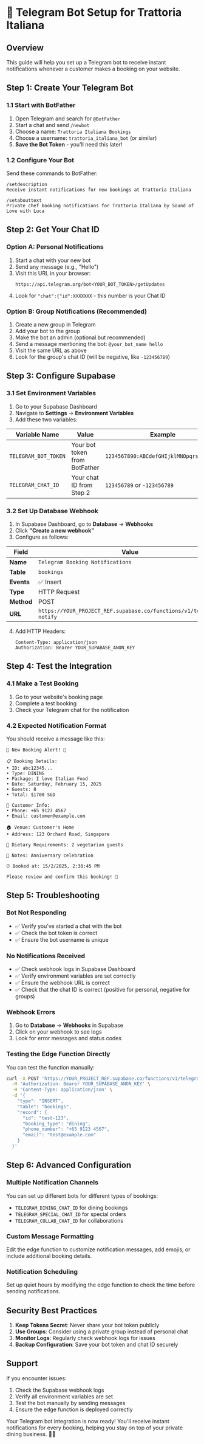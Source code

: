 # 🤖 Telegram Bot Setup for Trattoria Italiana

## Overview
This guide will help you set up a Telegram bot to receive instant notifications whenever a customer makes a booking on your website.

## Step 1: Create Your Telegram Bot

### 1.1 Start with BotFather
1. Open Telegram and search for `@BotFather`
2. Start a chat and send `/newbot`
3. Choose a name: `Trattoria Italiana Bookings`
4. Choose a username: `trattoria_italiana_bot` (or similar)
5. **Save the Bot Token** - you'll need this later!

### 1.2 Configure Your Bot
Send these commands to BotFather:
```
/setdescription
Receive instant notifications for new bookings at Trattoria Italiana
```

```
/setabouttext
Private chef booking notifications for Trattoria Italiana by Sound of Love with Luca
```

## Step 2: Get Your Chat ID

### Option A: Personal Notifications
1. Start a chat with your new bot
2. Send any message (e.g., "Hello")
3. Visit this URL in your browser:
   ```
   https://api.telegram.org/bot<YOUR_BOT_TOKEN>/getUpdates
   ```
4. Look for `"chat":{"id":XXXXXXX` - this number is your Chat ID

### Option B: Group Notifications (Recommended)
1. Create a new group in Telegram
2. Add your bot to the group
3. Make the bot an admin (optional but recommended)
4. Send a message mentioning the bot: `@your_bot_name hello`
5. Visit the same URL as above
6. Look for the group's chat ID (will be negative, like `-123456789`)

## Step 3: Configure Supabase

### 3.1 Set Environment Variables
1. Go to your Supabase Dashboard
2. Navigate to **Settings** → **Environment Variables**
3. Add these two variables:

| Variable Name | Value | Example |
|---------------|-------|---------|
| `TELEGRAM_BOT_TOKEN` | Your bot token from BotFather | `1234567890:ABCdefGHIjklMNOpqrsTUVwxyz` |
| `TELEGRAM_CHAT_ID` | Your chat ID from Step 2 | `123456789` or `-123456789` |

### 3.2 Set Up Database Webhook
1. In Supabase Dashboard, go to **Database** → **Webhooks**
2. Click **"Create a new webhook"**
3. Configure as follows:

| Field | Value |
|-------|-------|
| **Name** | `Telegram Booking Notifications` |
| **Table** | `bookings` |
| **Events** | ✅ Insert |
| **Type** | HTTP Request |
| **Method** | POST |
| **URL** | `https://YOUR_PROJECT_REF.supabase.co/functions/v1/telegram-notify` |

4. Add HTTP Headers:
   ```
   Content-Type: application/json
   Authorization: Bearer YOUR_SUPABASE_ANON_KEY
   ```

## Step 4: Test the Integration

### 4.1 Make a Test Booking
1. Go to your website's booking page
2. Complete a test booking
3. Check your Telegram chat for the notification

### 4.2 Expected Notification Format
You should receive a message like this:

```
🍝 New Booking Alert! 🍝

📋 Booking Details:
• ID: abc12345...
• Type: DINING
• Package: I love Italian Food
• Date: Saturday, February 15, 2025
• Guests: 8
• Total: $1700 SGD

👤 Customer Info:
• Phone: +65 9123 4567
• Email: customer@example.com

🏠 Venue: Customer's Home
• Address: 123 Orchard Road, Singapore

🥗 Dietary Requirements: 2 vegetarian guests

📝 Notes: Anniversary celebration

⏰ Booked at: 15/2/2025, 2:30:45 PM

Please review and confirm this booking! 🎉
```

## Step 5: Troubleshooting

### Bot Not Responding
- ✅ Verify you've started a chat with the bot
- ✅ Check the bot token is correct
- ✅ Ensure the bot username is unique

### No Notifications Received
- ✅ Check webhook logs in Supabase Dashboard
- ✅ Verify environment variables are set correctly
- ✅ Ensure the webhook URL is correct
- ✅ Check that the chat ID is correct (positive for personal, negative for groups)

### Webhook Errors
1. Go to **Database** → **Webhooks** in Supabase
2. Click on your webhook to see logs
3. Look for error messages and status codes

### Testing the Edge Function Directly
You can test the function manually:
```bash
curl -X POST 'https://YOUR_PROJECT_REF.supabase.co/functions/v1/telegram-notify' \
  -H 'Authorization: Bearer YOUR_SUPABASE_ANON_KEY' \
  -H 'Content-Type: application/json' \
  -d '{
    "type": "INSERT",
    "table": "bookings",
    "record": {
      "id": "test-123",
      "booking_type": "dining",
      "phone_number": "+65 9123 4567",
      "email": "test@example.com"
    }
  }'
```

## Step 6: Advanced Configuration

### Multiple Notification Channels
You can set up different bots for different types of bookings:
- `TELEGRAM_DINING_CHAT_ID` for dining bookings
- `TELEGRAM_SPECIAL_CHAT_ID` for special orders
- `TELEGRAM_COLLAB_CHAT_ID` for collaborations

### Custom Message Formatting
Edit the edge function to customize notification messages, add emojis, or include additional booking details.

### Notification Scheduling
Set up quiet hours by modifying the edge function to check the time before sending notifications.

## Security Best Practices

1. **Keep Tokens Secret**: Never share your bot token publicly
2. **Use Groups**: Consider using a private group instead of personal chat
3. **Monitor Logs**: Regularly check webhook logs for issues
4. **Backup Configuration**: Save your bot token and chat ID securely

## Support

If you encounter issues:
1. Check the Supabase webhook logs
2. Verify all environment variables are set
3. Test the bot manually by sending messages
4. Ensure the edge function is deployed correctly

Your Telegram bot integration is now ready! You'll receive instant notifications for every booking, helping you stay on top of your private dining business. 🍝✨